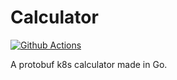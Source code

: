 # Calculator

[![Github Actions](https://github.com/radutopala/calculator/workflows/tests/badge.svg)](https://github.com/radutopala/calculator/actions)

A protobuf k8s calculator made in Go.
